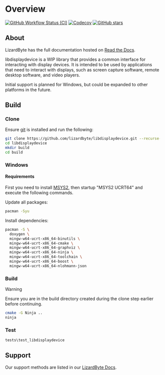 # Overview

[![GitHub Workflow Status (CI)](https://img.shields.io/github/actions/workflow/status/lizardbyte/libdisplaydevice/ci.yml.svg?branch=master&label=CI%20build&logo=github&style=for-the-badge)](https://github.com/LizardByte/libdisplaydevice/actions/workflows/ci.yml?query=branch%3Amaster)
[![Codecov](https://img.shields.io/codecov/c/gh/LizardByte/libdisplaydevice?token=goyvmDl6J5&style=for-the-badge&logo=codecov&label=codecov)](https://codecov.io/gh/LizardByte/libdisplaydevice)
[![GitHub stars](https://img.shields.io/github/stars/lizardbyte/libdisplaydevice.svg?logo=github&style=for-the-badge)](https://github.com/LizardByte/libdisplaydevice)

## About

LizardByte has the full documentation hosted on [Read the Docs](https://libdisplaydevice.readthedocs.io/).

libdisplaydevice is a WIP library that provides a common interface for interacting with display devices.
It is intended to be used by applications that need to interact with displays, such as screen capture software,
remote desktop software, and video players.

Initial support is planned for Windows, but could be expanded to other platforms in the future.

## Build

### Clone

Ensure [git](https://git-scm.com/) is installed and run the following:

```bash
git clone https://github.com/lizardbyte/libdisplaydevice.git --recurse-submodules
cd libdisplaydevice
mkdir build
cd build
```

### Windows

#### Requirements

First you need to install [MSYS2](https://www.msys2.org), then startup "MSYS2 UCRT64" and execute the following
commands.

Update all packages:
```bash
pacman -Syu
```

Install dependencies:
```bash
pacman -S \
  doxygen \
  mingw-w64-ucrt-x86_64-binutils \
  mingw-w64-ucrt-x86_64-cmake \
  mingw-w64-ucrt-x86_64-graphviz \
  mingw-w64-ucrt-x86_64-ninja \
  mingw-w64-ucrt-x86_64-toolchain \
  mingw-w64-ucrt-x86_64-boost \
  mingw-w64-ucrt-x86_64-nlohmann-json
```

### Build

> [!WARNING]
> Ensure you are in the build directory created during the clone step earlier before continuing.

```bash
cmake -G Ninja ..
ninja
```

### Test

```bash
tests\test_libdisplaydevice
```

## Support

Our support methods are listed in our [LizardByte Docs](https://lizardbyte.readthedocs.io/en/latest/about/support.html).
